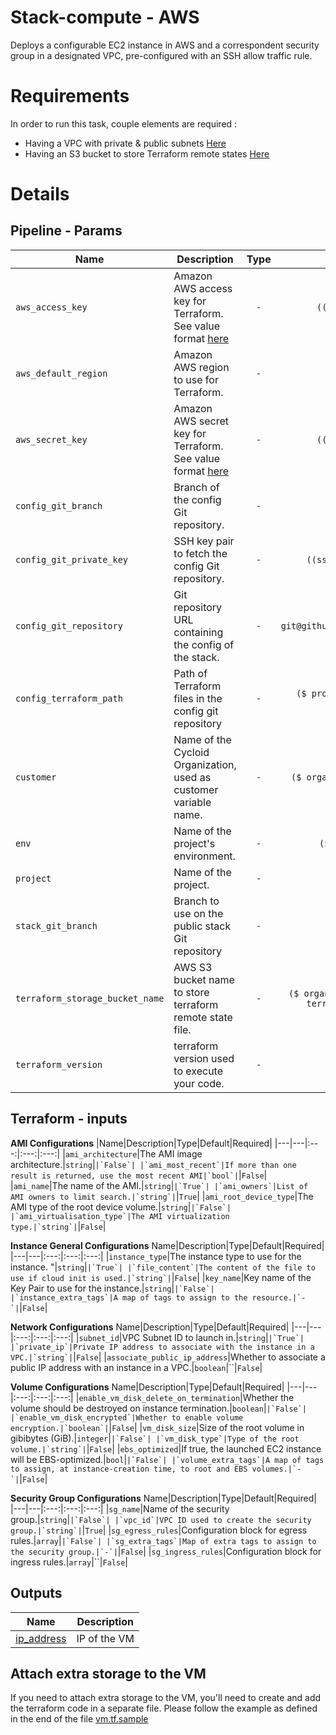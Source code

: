 # Stack-compute - AWS

Deploys a configurable EC2 instance in AWS and a correspondent security group in a designated VPC, pre-configured with an SSH allow traffic rule.

# Requirements

In order to run this task, couple elements are required :

  * Having a VPC with private & public subnets [Here](https://docs.aws.amazon.com/vpc/latest/userguide/getting-started-ipv4.html#getting-started-create-vpc)
  * Having an S3 bucket to store Terraform remote states [Here](https://docs.aws.amazon.com/quickstarts/latest/s3backup/step-1-create-bucket.html)

# Details

## Pipeline - Params

|Name|Description|Type|Default|Required|
|---|---|:---:|:---:|:---:|
|`aws_access_key`|Amazon AWS access key for Terraform. See value format [here](https://docs.cycloid.io/advanced-guide/integrate-and-use-cycloid-credentials-manager.html#vault-in-the-pipeline)|`-`|`((aws.access_key))`|`True`|
|`aws_default_region`|Amazon AWS region to use for Terraform.|`-`|`eu-west-1`|`True`|
|`aws_secret_key`|Amazon AWS secret key for Terraform. See value format [here](https://docs.cycloid.io/advanced-guide/integrate-and-use-cycloid-credentials-manager.html#vault-in-the-pipeline)|`-`|`((aws.secret_key))`|`True`|
|`config_git_branch`|Branch of the config Git repository.|`-`|`master`|`True`|
|`config_git_private_key`|SSH key pair to fetch the config Git repository.|`-`|`((ssh_config.ssh_key))`|`True`|
|`config_git_repository`|Git repository URL containing the config of the stack.|`-`|`git@github.com:MyUser/config.git`|`True`|
|`config_terraform_path`|Path of Terraform files in the config git repository|`-`|`($ project $)/terraform/($ environment $)`|`True`|
|`customer`|Name of the Cycloid Organization, used as customer variable name.|`-`|`($ organization_canonical $)`|`True`|
|`env`|Name of the project's environment.|`-`|`($ environment $)`|`True`|
|`project`|Name of the project.|`-`|`($ project $)`|`True`|
|`stack_git_branch`|Branch to use on the public stack Git repository|`-`|`master`|`True`|
|`terraform_storage_bucket_name`|AWS S3 bucket name to store terraform remote state file.|`-`|`($ organization_canonical $)-terraform-remote-state`|`True`|
|`terraform_version`|terraform version used to execute your code.|`-`|`'1.4.6'`|`True`|


## Terraform - inputs

**AMI Configurations**
|Name|Description|Type|Default|Required|
|---|---|:---:|:---:|:---:|
|`ami_architecture`|The AMI image architecture.|`string`|``|`False`|
|`ami_most_recent`|If more than one result is returned, use the most recent AMI|`bool`|``|`False`|
|`ami_name`|The name of the AMI.|`string`|``|`True`|
|`ami_owners`|List of AMI owners to limit search.|`string`|``|`True`|
|`ami_root_device_type`|The AMI type of the root device volume.|`string`|``|`False`|
|`ami_virtualisation_type`|The AMI virtualization type.|`string`|``|`False`|


**Instance General Configurations**
Name|Description|Type|Default|Required|
|---|---|:---:|:---:|:---:|
|`instance_type`|The instance type to use for the instance. "|`string`|``|`True`|
|`file_content`|The content of the file to use if cloud init is used.|`string`|``|`False`|
|`key_name`|Key name of the Key Pair to use for the instance.|`string`|``|`False`|
|`instance_extra_tags`|A map of tags to assign to the resource.|`-`|``|`False`|

**Network Configurations**
Name|Description|Type|Default|Required|
|---|---|:---:|:---:|:---:|
|`subnet_id`|VPC Subnet ID to launch in.|`string`|``|`True`|
|`private_ip`|Private IP address to associate with the instance in a VPC.|`string`|``|`False`|
|`associate_public_ip_address`|Whether to associate a public IP address with an instance in a VPC.|`boolean`|``|`False`|


**Volume Configurations**
Name|Description|Type|Default|Required|
|---|---|:---:|:---:|:---:|
|`enable_vm_disk_delete_on_termination`|Whether the volume should be destroyed on instance termination.|`boolean`|``|`False`|
|`enable_vm_disk_encrypted`|Whether to enable volume encryption.|`boolean`|``|`False`|
|`vm_disk_size`|Size of the root volume in gibibytes (GiB).|`integer`|``|`False`|
|`vm_disk_type`|Type of the root volume.|`string`|``|`False`|
|`ebs_optimized`|If true, the launched EC2 instance will be EBS-optimized.|`bool`|``|`False`|
|`volume_extra_tags`|A map of tags to assign, at instance-creation time, to root and EBS volumes.|`-`|``|`False`|

**Security Group Configurations**
Name|Description|Type|Default|Required|
|---|---|:---:|:---:|:---:|
|`sg_name`|Name of the security group.|`string`|``|`False`|
|`vpc_id`|VPC ID used to create the security group.|`string`|``|`True`|
|`sg_egress_rules`|Configuration block for egress rules.|`array`|``|`False`|
|`sg_extra_tags`|Map of extra tags to assign to the security group.|`-`|``|`False`|
|`sg_ingress_rules`|Configuration block for ingress rules.|`array`|``|`False`|

## Outputs

| Name | Description |
|------|-------------|
| <a name="output_ip_address"></a> [ip\_address](#output\_ip\_address) | IP of the VM |


## Attach extra storage to the VM

If you need to attach extra storage to the VM, you'll need to create and add the terraform code in a separate file. Please follow the example as defined in the end of the file [vm.tf.sample](terraform/aws/vm.tf.sample)